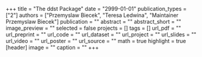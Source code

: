 +++
title = "The ddst Package"
date = "2999-01-01"
publication_types = ["2"]
authors = ["Przemyslaw Biecek", "Teresa Ledwina", "Maintainer Przemyslaw Biecek"]
publication = ""
abstract = ""
abstract_short = ""
image_preview = ""
selected = false
projects = []
tags = []
url_pdf = ""
url_preprint = ""
url_code = ""
url_dataset = ""
url_project = ""
url_slides = ""
url_video = ""
url_poster = ""
url_source = ""
math = true
highlight = true
[header]
image = ""
caption = ""
+++
